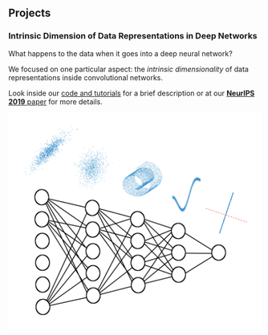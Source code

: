 
## Projects


### Intrinsic Dimension of Data Representations in Deep Networks


What happens to the data when it goes into a deep neural network? 

We focused on one particular aspect: the *intrinsic dimensionality* of data representations
inside convolutional networks.

Look inside our [code and tutorials](https://github.com/ansuini/IntrinsicDimDeep) for a brief
description or at our [**NeurIPS 2019** paper](https://arxiv.org/abs/1905.12784) for more details.

<img src="/figs/intrinsic_dimension/wrap_up_no_letters.png" alt="Drawing" style="width: 600px;"/>
